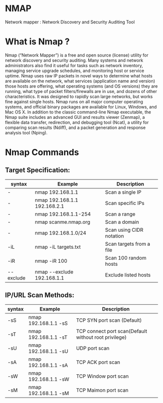 # NMAP
Network mapper : Network Discovery and Security Auditing Tool

# What is Nmap ?
Nmap (“Network Mapper”) is a free and open source (license) utility for network discovery and security auditing. Many systems and network administrators also find it useful for tasks such as network inventory, managing service upgrade schedules, and monitoring host or service uptime. Nmap uses raw IP packets in novel ways to determine what hosts are available on the network, what services (application name and version) those hosts are offering, what operating systems (and OS versions) they are running, what type of packet filters/firewalls are in use, and dozens of other characteristics. It was designed to rapidly scan large networks, but works fine against single hosts. Nmap runs on all major computer operating systems, and official binary packages are available for Linux, Windows, and Mac OS X. In addition to the classic command-line Nmap executable, the Nmap suite includes an advanced GUI and results viewer (Zenmap), a flexible data transfer, redirection, and debugging tool (Ncat), a utility for comparing scan results (Ndiff), and a packet generation and response analysis tool (Nping).


# Nmap Commands

## Target Specification:

| syntax        | Example              | Description           |
| ------------- | -------------        | -------------         |
| -             | nmap 192.168.1.1     | Scan a single IP      |	
| - | nmap 192.168.1.1 192.168.2.1 | Scan specific IPs |
| - | nmap 192.168.1.1-254 | Scan a range |
| - | nmap scanme.nmap.org | Scan a domain |
| - | nmap 192.168.1.0/24 | Scan using CIDR notation |
| -iL | nmap -iL targets.txt | Scan targets from a file |
| -iR | nmap -iR 100 | Scan 100 random hosts |
| --exclude | nmap --exclude 192.168.1.1 | Exclude listed hosts |

## IP/URL Scan Methods:
| syntax        | Example              | Description           |
| ------------- | -------------        | -------------         |
| -sS | nmap 192.168.1.1 -sS | TCP SYN port scan (Default) |
| -sT | nmap 192.168.1.1 -sT | TCP connect port scan(Default without root privilege) |
| -sU | nmap 192.168.1.1 -sU | UDP port scan |
| -sA | nmap 192.168.1.1 -sA | TCP ACK port scan |
| -sW | nmap 192.168.1.1 -sW | TCP Window port scan |
| -sM | nmap 192.168.1.1 -sM | TCP Maimon port scan |



